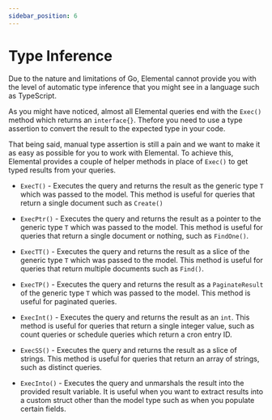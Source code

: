 ```yaml
---
sidebar_position: 6
---
```


# Type Inference

Due to the nature and limitations of Go, Elemental cannot provide you with the level of automatic type inference that you might see in a language such as TypeScript.

As you might have noticed, almost all Elemental queries end with the `Exec()` method which returns an `interface{}`. Thefore you need to use a type assertion to convert the result to the expected type in your code.

That being said, manual type assertion is still a pain and we want to make it as easy as possible for you to work with Elemental. To achieve this, Elemental provides a couple of helper methods in place of `Exec()` to get typed results from your queries.

- `ExecT()` - Executes the query and returns the result as the generic type `T` which was passed to the model. This method is useful for queries that return a single document such as `Create()`

- `ExecPtr()` - Executes the query and returns the result as a pointer to the generic type `T` which was passed to the model. This method is useful for queries that return a single document or nothing, such as `FindOne()`.

- `ExecTT()` - Executes the query and returns the result as a slice of the generic type `T` which was passed to the model. This method is useful for queries that return multiple documents such as `Find()`.

- `ExecTP()` - Executes the query and returns the result as a `PaginateResult` of the generic type `T` which was passed to the model. This method is useful for paginated queries.

- `ExecInt()` - Executes the query and returns the result as an `int`. This method is useful for queries that return a single integer value, such as count queries or schedule queries which return a cron entry ID.

- `ExecSS()` - Executes the query and returns the result as a slice of strings. This method is useful for queries that return an array of strings, such as distinct queries.

- `ExecInto()` - Executes the query and unmarshals the result into the provided result variable. It is useful when you want to extract results into a custom struct other than the model type such as when you populate certain fields.